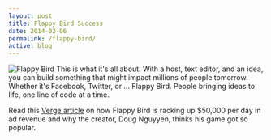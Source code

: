 ```yaml
---
layout: post
title: Flappy Bird Success
date: 2014-02-06
permalink: /flappy-bird/
active: blog 
---
```


<img alt="Flappy Bird" src="{{site.baseurl}}/img/flappybird.png">
This is what it's all about. With a host, text editor, and an idea, you can build something that might impact millions of people tomorrow. Whether it's Facebook, Twitter, or ... Flappy Bird. People bringing ideas to life, one line of code at a time.

Read this [Verge article](http://www.theverge.com/2014/2/5/5383708/flappy-bird-revenue-50-k-per-day-dong-nguyen-interview) on how Flappy Bird is racking up $50,000 per day in ad revenue and why the creator, Doug Nguyyen, thinks his game got so popular.